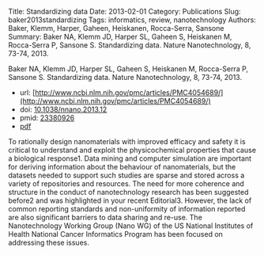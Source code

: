 Title: Standardizing data
Date: 2013-02-01
Category: Publications
Slug: baker2013standardizing
Tags: informatics, review, nanotechnology
Authors: Baker, Klemm, Harper, Gaheen, Heiskanen, Rocca-Serra, Sansone
Summary: Baker NA, Klemm JD, Harper SL, Gaheen S, Heiskanen M, Rocca-Serra P, Sansone S. Standardizing data. Nature Nanotechnology, 8, 73-74, 2013. 

Baker NA, Klemm JD, Harper SL, Gaheen S, Heiskanen M, Rocca-Serra P, Sansone S. Standardizing data. Nature Nanotechnology, 8, 73-74, 2013. 

* url: [http://www.ncbi.nlm.nih.gov/pmc/articles/PMC4054689/](http://www.ncbi.nlm.nih.gov/pmc/articles/PMC4054689/)
* doi: [10.1038/nnano.2013.12](http://dx.doi.org/10.1038/nnano.2013.12)
* pmid: [23380926](http://www.ncbi.nlm.nih.gov/pubmed/23380926)
* [pdf](http://sobolevnrm.github.io/papers/baker2013standardizing.pdf)

To rationally design nanomaterials with improved efficacy and safety it is critical to understand and exploit the physicochemical properties that cause a biological response1. Data mining and computer simulation are important for deriving information about the behaviour of nanomaterials, but the datasets needed to support such studies are sparse and stored across a variety of repositories and resources. The need for more coherence and structure in the conduct of nanotechnology research has been suggested before2 and was highlighted in your recent Editorial3. However, the lack of common reporting standards and non-uniformity of information reported are also significant barriers to data sharing and re-use. The Nanotechnology Working Group (Nano WG) of the US National Institutes of Health National Cancer Informatics Program has been focused on addressing these issues.
